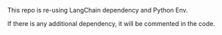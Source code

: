 This repo is re-using LangChain dependency and Python Env.

If there is any additional dependency, it will be commented in the code.